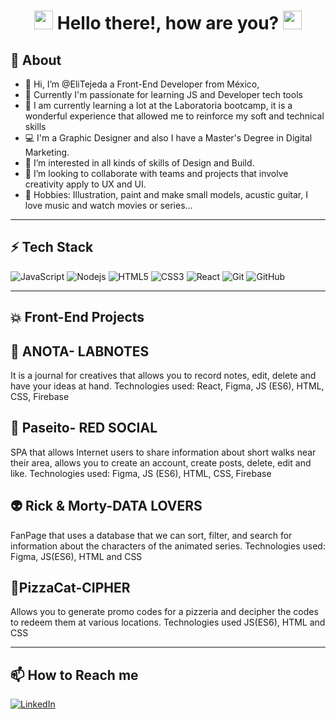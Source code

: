 
<h1 align = "center"><img src="https://raw.githubusercontent.com/iampavangandhi/iampavangandhi/master/gifs/Hi.gif" width="30px"> Hello there!, how are you? <img src="https://emojis.slackmojis.com/emojis/images/1531849430/4246/blob-sunglasses.gif?1531849430" width="30"/></h1>


## 🚀 About
  
- 👋 Hi, I’m @EliTejeda a Front-End Developer from México,
- 🌱 Currently I'm passionate for learning JS and Developer tech tools
- 💛 I am currently learning a lot at the Laboratoria bootcamp, it is a wonderful experience that allowed me to reinforce my soft and technical skills
- 💻 I'm a Graphic Designer and also I have a Master's Degree in Digital Marketing.
- 👀 I’m interested in all kinds of skills of Design and Build.
- 💞️ I’m looking to collaborate with teams and projects that involve creativity apply to UX and UI.
- 🎸 Hobbies: Illustration, paint and make small models, acustic guitar, I love music and watch movies or series...
  

<hr>

## ⚡ Tech Stack

![JavaScript](https://img.shields.io/badge/-JavaScript-black?style=flat-square&logo=javascript)
![Nodejs](https://img.shields.io/badge/-Nodejs-black?style=flat-square&logo=Node.js)
![HTML5](https://img.shields.io/badge/-HTML5-E34F26?style=flat-square&logo=html5&logoColor=white)
![CSS3](https://img.shields.io/badge/-CSS3-1572B6?style=flat-square&logo=css3)
![React](https://img.shields.io/badge/React-black?style=flat-square&logo=React)
![Git](https://img.shields.io/badge/-Git-black?style=flat-square&logo=git)
![GitHub](https://img.shields.io/badge/-GitHub-181717?style=flat-square&logo=github)

<hr>

## 💥 Front-End Projects

## 📝 ANOTA- LABNOTES

It is a journal for creatives that allows you to record notes, edit, delete and have your ideas at hand.
Technologies used: React, Figma, JS (ES6), HTML, CSS, Firebase

## 🚗 Paseito- RED SOCIAL

SPA that allows Internet users to share information about short walks near their area, allows you to create an account, create posts, delete, edit and like. Technologies used: Figma, JS (ES6), HTML, CSS, Firebase

## 👽 Rick & Morty-DATA LOVERS

FanPage that uses a database that we can sort, filter, and search for information about the characters of the animated series. Technologies used: Figma, JS(ES6), HTML and CSS

## 🍕PizzaCat-CIPHER

Allows you to generate promo codes for a pizzeria and decipher the codes to redeem them at various locations. Technologies used JS(ES6), HTML and CSS

<hr>

## 📫 How to Reach me
<a href="https://www.linkedin.com/in/elizabeth-tejeda-1185bba5/" target="_blank"><img alt="LinkedIn" src="https://img.shields.io/badge/linkedin-%230077B5.svg?&style=for-the-badge&logo=linkedin&logoColor=white" /></a>
